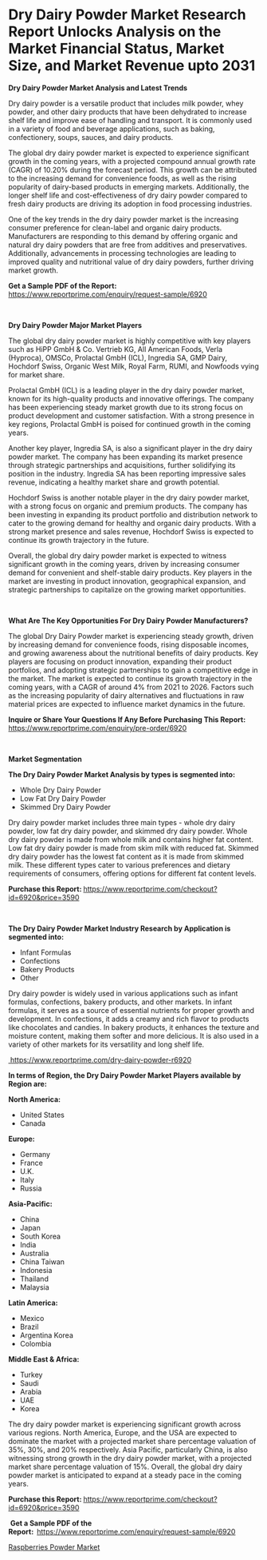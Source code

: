 <p><h1>Dry Dairy Powder Market Research Report Unlocks Analysis on the Market Financial Status, Market Size, and Market Revenue upto 2031</h1></p><p><strong>Dry Dairy Powder Market Analysis and Latest Trends</strong></p>
<p><p>Dry dairy powder is a versatile product that includes milk powder, whey powder, and other dairy products that have been dehydrated to increase shelf life and improve ease of handling and transport. It is commonly used in a variety of food and beverage applications, such as baking, confectionery, soups, sauces, and dairy products.</p><p>The global dry dairy powder market is expected to experience significant growth in the coming years, with a projected compound annual growth rate (CAGR) of 10.20% during the forecast period. This growth can be attributed to the increasing demand for convenience foods, as well as the rising popularity of dairy-based products in emerging markets. Additionally, the longer shelf life and cost-effectiveness of dry dairy powder compared to fresh dairy products are driving its adoption in food processing industries.</p><p>One of the key trends in the dry dairy powder market is the increasing consumer preference for clean-label and organic dairy products. Manufacturers are responding to this demand by offering organic and natural dry dairy powders that are free from additives and preservatives. Additionally, advancements in processing technologies are leading to improved quality and nutritional value of dry dairy powders, further driving market growth.</p></p>
<p><strong>Get a Sample PDF of the Report:&nbsp;</strong> <a href="https://www.reportprime.com/enquiry/request-sample/6920">https://www.reportprime.com/enquiry/request-sample/6920</a></p>
<p>&nbsp;</p>
<p><strong>Dry Dairy Powder Major Market Players</strong></p>
<p><p>The global dry dairy powder market is highly competitive with key players such as HiPP GmbH & Co. Vertrieb KG, All American Foods, Verla (Hyproca), OMSCo, Prolactal GmbH (ICL), Ingredia SA, GMP Dairy, Hochdorf Swiss, Organic West Milk, Royal Farm, RUMI, and Nowfoods vying for market share.</p><p>Prolactal GmbH (ICL) is a leading player in the dry dairy powder market, known for its high-quality products and innovative offerings. The company has been experiencing steady market growth due to its strong focus on product development and customer satisfaction. With a strong presence in key regions, Prolactal GmbH is poised for continued growth in the coming years.</p><p>Another key player, Ingredia SA, is also a significant player in the dry dairy powder market. The company has been expanding its market presence through strategic partnerships and acquisitions, further solidifying its position in the industry. Ingredia SA has been reporting impressive sales revenue, indicating a healthy market share and growth potential.</p><p>Hochdorf Swiss is another notable player in the dry dairy powder market, with a strong focus on organic and premium products. The company has been investing in expanding its product portfolio and distribution network to cater to the growing demand for healthy and organic dairy products. With a strong market presence and sales revenue, Hochdorf Swiss is expected to continue its growth trajectory in the future.</p><p>Overall, the global dry dairy powder market is expected to witness significant growth in the coming years, driven by increasing consumer demand for convenient and shelf-stable dairy products. Key players in the market are investing in product innovation, geographical expansion, and strategic partnerships to capitalize on the growing market opportunities.</p></p>
<p>&nbsp;</p>
<p><strong>What Are The Key Opportunities For Dry Dairy Powder Manufacturers?</strong></p>
<p><p>The global Dry Dairy Powder market is experiencing steady growth, driven by increasing demand for convenience foods, rising disposable incomes, and growing awareness about the nutritional benefits of dairy products. Key players are focusing on product innovation, expanding their product portfolios, and adopting strategic partnerships to gain a competitive edge in the market. The market is expected to continue its growth trajectory in the coming years, with a CAGR of around 4% from 2021 to 2026. Factors such as the increasing popularity of dairy alternatives and fluctuations in raw material prices are expected to influence market dynamics in the future.</p></p>
<p><strong>Inquire or Share Your Questions If Any Before Purchasing This Report:</strong> <a href="https://www.reportprime.com/enquiry/pre-order/6920">https://www.reportprime.com/enquiry/pre-order/6920</a></p>
<p>&nbsp;</p>
<p><strong>Market Segmentation</strong></p>
<p><strong>The Dry Dairy Powder Market Analysis by types is segmented into:</strong></p>
<p><ul><li>Whole Dry Dairy Powder</li><li>Low Fat Dry Dairy Powder</li><li>Skimmed Dry Dairy Powder</li></ul></p>
<p><p>Dry dairy powder market includes three main types - whole dry dairy powder, low fat dry dairy powder, and skimmed dry dairy powder. Whole dry dairy powder is made from whole milk and contains higher fat content. Low fat dry dairy powder is made from skim milk with reduced fat. Skimmed dry dairy powder has the lowest fat content as it is made from skimmed milk. These different types cater to various preferences and dietary requirements of consumers, offering options for different fat content levels.</p></p>
<p><strong>Purchase this Report:&nbsp;</strong><a href="https://www.reportprime.com/checkout?id=6920&price=3590">https://www.reportprime.com/checkout?id=6920&price=3590</a></p>
<p>&nbsp;</p>
<p><strong>The Dry Dairy Powder Market Industry Research by Application is segmented into:</strong></p>
<p><ul><li>Infant Formulas</li><li>Confections</li><li>Bakery Products</li><li>Other</li></ul></p>
<p><p>Dry dairy powder is widely used in various applications such as infant formulas, confections, bakery products, and other markets. In infant formulas, it serves as a source of essential nutrients for proper growth and development. In confections, it adds a creamy and rich flavor to products like chocolates and candies. In bakery products, it enhances the texture and moisture content, making them softer and more delicious. It is also used in a variety of other markets for its versatility and long shelf life.</p></p>
<p><a href="https://www.reportprime.com/dry-dairy-powder-r6920">&nbsp;https://www.reportprime.com/dry-dairy-powder-r6920</a></p>
<p><strong>In terms of Region, the Dry Dairy Powder Market Players available by Region are:</strong></p>
<p>
    <p> <strong> North America: </strong>
        <ul>
            <li>United States</li>
            <li>Canada</li>
        </ul>
        </p> 
    <p> <strong> Europe: </strong>
        <ul>
            <li>Germany</li>
            <li>France</li>
            <li>U.K.</li>
            <li>Italy</li>
            <li>Russia</li>
        </ul>
        </p> 
    <p> <strong> Asia-Pacific: </strong>
        <ul>
            <li>China</li>
            <li>Japan</li>
            <li>South Korea</li>
            <li>India</li>
            <li>Australia</li>
            <li>China Taiwan</li>
            <li>Indonesia</li>
            <li>Thailand</li>
            <li>Malaysia</li>
        </ul>
        </p> 
    <p> <strong> Latin America: </strong>
        <ul>
            <li>Mexico</li>
            <li>Brazil</li>
            <li>Argentina Korea</li>
            <li>Colombia</li>
        </ul>
        </p> 
    <p> <strong> Middle East & Africa: </strong>
        <ul>
            <li>Turkey</li>
            <li>Saudi</li>
            <li>Arabia</li>
            <li>UAE</li>
            <li>Korea</li>
        </ul>
    </p>
    </p>
<p><p>The dry dairy powder market is experiencing significant growth across various regions. North America, Europe, and the USA are expected to dominate the market with a projected market share percentage valuation of 35%, 30%, and 20% respectively. Asia Pacific, particularly China, is also witnessing strong growth in the dry dairy powder market, with a projected market share percentage valuation of 15%. Overall, the global dry dairy powder market is anticipated to expand at a steady pace in the coming years.</p></p>
<p><strong>Purchase this Report: </strong><a href="https://www.reportprime.com/checkout?id=6920&price=3590">https://www.reportprime.com/checkout?id=6920&price=3590</a></p>
<p>&nbsp;<strong>Get a Sample PDF of the Report:&nbsp;&nbsp;</strong><a href="https://www.reportprime.com/enquiry/request-sample/6920">https://www.reportprime.com/enquiry/request-sample/6920</a></p>
<p><strong></strong></p>
<p><p><a href="https://github.com/RichRobinson5/Market-Research-Report-List-4/blob/main/raspberries-powder-market.md">Raspberries Powder Market</a></p></p>